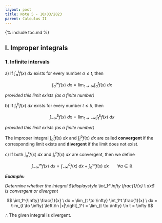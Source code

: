 ```yaml
---
layout: post
title: Note 5 - 10/03/2023
parent: Calculus II
---
```


{% include toc.md %}

## I. Improper integrals

### 1. Infinite intervals

a) If $\int_a^t f(x) \ dx$ exists for every number $a \leq t$, then

$$
\int_a^{\infty} f(x) \ dx = \lim_{t \to \infty} \int_a^t f(x) \ dx
$$

_provided this limit exists (as a finite number)_

b) If $\int_{t}^b f(x) \ dx$ exists for every number $t \leq b$, then

$$
\int_{-\infty}^b f(x) \ dx = \lim_{t \to -\infty} \int_t^b f(x) \ dx
$$

_provided this limit exists (as a finite number)_

The improper integral $\int_a^t f(x) \ dx$ and $\int_{t}^b f(x) \ dx$ are called **convergent** if the corresponding limit exists and **divergent** if the limit does not exist.

c) If both $\int_a^t f(x) \ dx$ and $\int_{t}^b f(x) \ dx$ are convergent, then we define

$$
\int_{-\infty}^{\infty} f(x) \ dx = \int_{-\infty}^a f(x) \ dx + \int_a^{\infty} f(x) \ dx \ \ \ \ \ \ \ \forall a \in \mathbb{R}
$$

**_Example:_**

_Determine whether the integral $\displaystyle \int_1^\infty \frac{1}{x} \ dx$ is convergent or divergent_

$$
\int_1^{\infty} \frac{1}{x} \ dx = \lim_{t \to \infty} \int_1^t \frac{1}{x} \ dx = \lim_{t \to \infty} \left.\ln |x|\right]_1^t = \lim_{t \to \infty} \ln t = \infty 
$$

$\therefore$ The given integral is divergent.

